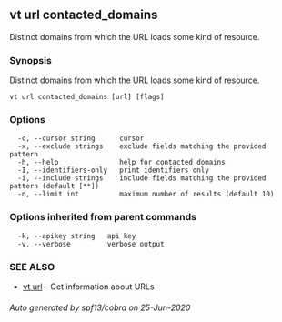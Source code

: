 ## vt url contacted_domains

Distinct domains from which the URL loads some kind of resource.

### Synopsis

Distinct domains from which the URL loads some kind of resource.

```
vt url contacted_domains [url] [flags]
```

### Options

```
  -c, --cursor string      cursor
  -x, --exclude strings    exclude fields matching the provided pattern
  -h, --help               help for contacted_domains
  -I, --identifiers-only   print identifiers only
  -i, --include strings    include fields matching the provided pattern (default [**])
  -n, --limit int          maximum number of results (default 10)
```

### Options inherited from parent commands

```
  -k, --apikey string   api key
  -v, --verbose         verbose output
```

### SEE ALSO

* [vt url](vt_url.md)	 - Get information about URLs

###### Auto generated by spf13/cobra on 25-Jun-2020

